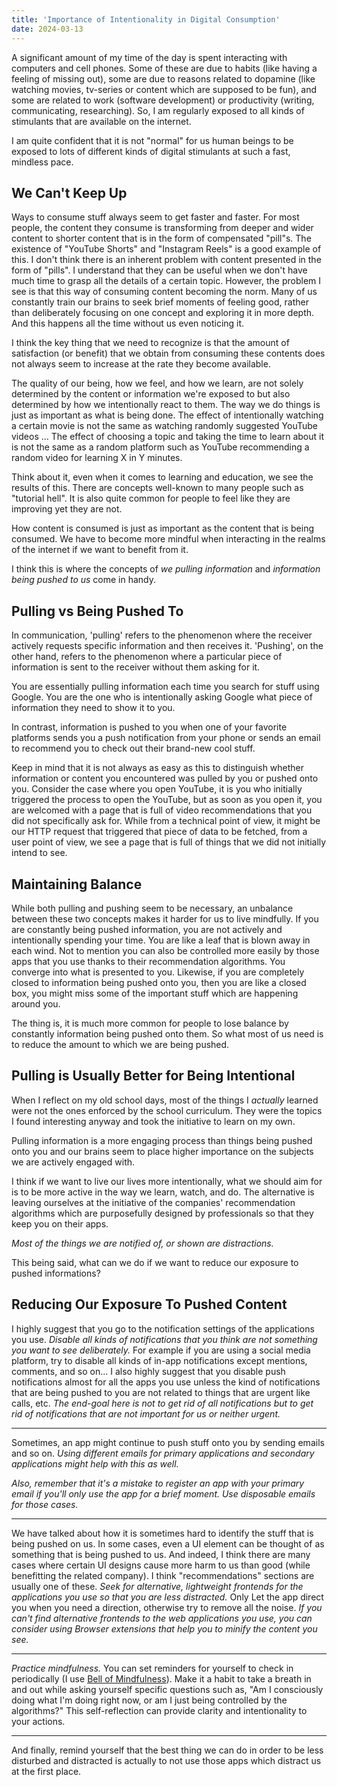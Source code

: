 ```yaml
---
title: 'Importance of Intentionality in Digital Consumption'
date: 2024-03-13
---
```


A significant amount of my time of the day is spent interacting with computers
and cell phones. Some of these are due to habits (like having a feeling of
missing out), some are due to reasons related to dopamine (like watching
movies, tv-series or content which are supposed to be fun), and some are
related to work (software development) or productivity (writing, communicating,
researching). So, I am regularly exposed to all kinds of stimulants that are
available on the internet.

I am quite confident that it is not "normal" for us human beings to be exposed
to lots of different kinds of digital stimulants at such a fast, mindless pace.

## We Can't Keep Up

Ways to consume stuff always seem to get faster and faster. For most people,
the content they consume is transforming from deeper and wider content to
shorter content that is in the form of compensated "pill"s. The existence of
"YouTube Shorts" and "Instagram Reels" is a good example of this. I don't think
there is an inherent problem with content presented in the form of "pills". I
understand that they can be useful when we don't have much time to grasp all
the details of a certain topic. However, the problem I see is that this way of
consuming content becoming the norm. Many of us constantly train our brains to
seek brief moments of feeling good, rather than deliberately focusing on one
concept and exploring it in more depth. And this happens all the time without
us even noticing it.

I think the key thing that we need to recognize is that the amount of
satisfaction (or benefit) that we obtain from consuming these contents does not
always seem to increase at the rate they become available.

The quality of our being, how we feel, and how we learn, are not solely
determined by the content or information we're exposed to but also determined
by how we intentionally react to them. The way we do things is just as
important as what is being done. The effect of intentionally watching a certain
movie is not the same as watching randomly suggested YouTube videos ... The
effect of choosing a topic and taking the time to learn about it is not the
same as a random platform such as YouTube recommending a random video for
learning X in Y minutes.

Think about it, even when it comes to learning and education, we see the
results of this. There are concepts well-known to many people such as "tutorial
hell". It is also quite common for people to feel like they are improving yet
they are not.

How content is consumed is just as important as the content that is being
consumed. We have to become more mindful when interacting in the realms of the
internet if we want to benefit from it.

I think this is where the concepts of *we pulling information* and *information
being pushed to us* come in handy.

## Pulling vs Being Pushed To

In communication, 'pulling' refers to the phenomenon where the receiver
actively requests specific information and then receives it. 'Pushing', on the
other hand, refers to the phenomenon where a particular piece of information is
sent to the receiver without them asking for it.

You are essentially pulling information each time you search for stuff using
Google. You are the one who is intentionally asking Google what piece of
information they need to show it to you.

In contrast, information is pushed to you when one of your favorite platforms
sends you a push notification from your phone or sends an email to recommend
you to check out their brand-new cool stuff.

Keep in mind that it is not always as easy as this to distinguish whether
information or content you encountered was pulled by you or pushed onto you.
Consider the case where you open YouTube, it is you who initially triggered the
process to open the YouTube, but as soon as you open it, you are welcomed with
a page that is full of video recommendations that you did not specifically ask
for. While from a technical point of view, it might be our HTTP request that
triggered that piece of data to be fetched, from a user point of view, we
see a page that is full of things that we did not initially intend to see.

## Maintaining Balance

While both pulling and pushing seem to be necessary, an unbalance between these
two concepts makes it harder for us to live mindfully. If you are constantly
being pushed information, you are not actively and intentionally spending your
time. You are like a leaf that is blown away in each wind. Not to mention you
can also be controlled more easily by those apps that you use thanks to their
recommendation algorithms. You converge into what is presented to you.
Likewise, if you are completely closed to information being pushed onto you,
then you are like a closed box, you might miss some of the important stuff
which are happening around you.

The thing is, it is much more common for people to lose balance by constantly
information being pushed onto them. So what most of us need is to reduce the
amount to which we are being pushed.

## Pulling is Usually Better for Being Intentional

When I reflect on my old school days, most of the things I *actually* learned
were not the ones enforced by the school curriculum. They were the topics I
found interesting anyway and took the initiative to learn on my own.

Pulling information is a more engaging process than things being pushed onto
you and our brains seem to place higher importance on the subjects we are
actively engaged with.

I think if we want to live our lives more intentionally, what we should aim for
is to be more active in the way we learn, watch, and do. The alternative is
leaving ourselves at the initiative of the companies' recommendation algorithms
which are purposefully designed by professionals so that they keep you on their
apps.

*Most of the things we are notified of, or shown are distractions.*

This being said, what can we do if we want to reduce our exposure to pushed
informations?

## Reducing Our Exposure To Pushed Content

I highly suggest that you go to the notification settings of the applications
you use. *Disable all kinds of notifications that you think are not something
you want to see deliberately.* For example if you are using a social media
platform, try to disable all kinds of in-app notifications except mentions,
comments, and so on... I also highly suggest that you disable push
notifications almost for all the apps you use unless the kind of notifications
that are being pushed to you are not related to things that are urgent like
calls, etc. *The end-goal here is not to get rid of all notifications but to
get rid of notifications that are not important for us or neither urgent.*

---

Sometimes, an app might continue to push stuff onto you by sending emails and
so on. *Using different emails for primary applications and secondary
applications might help with this as well.*

*Also, remember that it's a mistake to register an app with your primary email
if you'll only use the app for a brief moment. Use disposable emails for those
cases.*

---

We have talked about how it is sometimes hard to identify the stuff that is
being pushed on us. In some cases, even a UI element can be thought of as
something that is being pushed to us. And indeed, I think there are many cases
where certain UI designs cause more harm to us than good (while benefitting the
related company). I think "recommendations" sections are usually one of these.
*Seek for alternative, lightweight frontends for the applications you use so
that you are less distracted.* Only Let the app direct you when you need a
direction, otherwise try to remove all the noise. *If you can't find
alternative frontends to the web applications you use, you can consider using
Browser extensions that help you to minify the content you see.*

---

*Practice mindfulness.* You can set reminders for yourself to check in
periodically (I use [Bell of
Mindfulness](https://chromewebstore.google.com/detail/bell-of-mindfulness/lggmmceliiaoddfnbaccgpfnpoifilic)).
Make it a habit to take a breath in and out while asking yourself specific
questions such as, "Am I consciously doing what I'm doing right now, or am I
just being controlled by the algorithms?" This self-reflection can provide
clarity and intentionality to your actions.

---

And finally, remind yourself that the best thing we can do in order to be less
disturbed and distracted is actually to not use those apps which distract us at
the first place.
